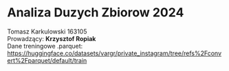 # Analiza Duzych Zbiorow 2024    
Tomasz Karkulowski 163105  
Prowadzący: **Krzysztof Ropiak**  
Dane treningowe .parquet:  
https://huggingface.co/datasets/vargr/private_instagram/tree/refs%2Fconvert%2Fparquet/default/train
